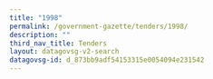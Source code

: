 ```yaml
---
title: "1998"
permalink: /government-gazette/tenders/1998/
description: ""
third_nav_title: Tenders
layout: datagovsg-v2-search
datagovsg-id: d_873bb9adf54153315e0054094e231542
---
```

